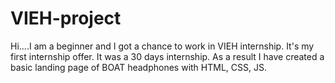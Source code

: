 # VIEH-project
Hi....I am a beginner and I got a chance to work in VIEH internship.
It's my first internship offer.
It was a 30 days internship. 
As a result I have created a basic landing page of BOAT headphones with HTML, CSS, JS.
